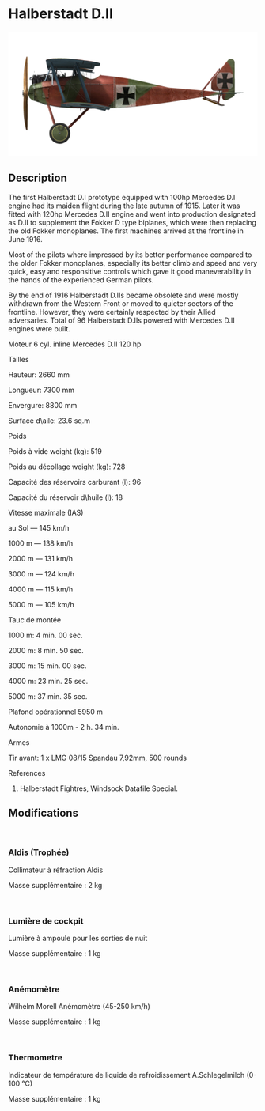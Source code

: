 # Halberstadt D.II
  

  
![halberstadtd2](../images/halberstadtd2.png)
  

  
## Description
  

  
The first Halberstadt D.I prototype equipped with 100hp Mercedes D.I engine had its maiden flight during the late autumn of 1915. Later it was fitted with 120hp Mercedes D.II engine and went into production designated as D.II to supplement the Fokker D type biplanes, which were then replacing the old Fokker monoplanes. The first machines arrived at the frontline in June 1916.
  

  
Most of the pilots where impressed by its better performance compared to the older Fokker monoplanes, especially its better climb and speed and very quick, easy and responsitive controls which gave it good maneverability in the hands of the experienced German pilots.
  

  
By the end of 1916 Halberstadt D.IIs became obsolete and were mostly withdrawn from the Western Front or moved to quieter sectors of the frontline. However, they were certainly respected by their Allied adversaries. Total of 96 Halberstadt D.IIs powered with Mercedes D.II engines were built.
  

  

  
Moteur 6 cyl. inline Mercedes D.II 120 hp
  

  
Tailles
  
Hauteur: 2660 mm
  
Longueur: 7300 mm
  
Envergure: 8800 mm
  
Surface d\\aile: 23.6 sq.m
  

  
Poids
  
Poids à vide weight (kg): 519
  
Poids au décollage weight (kg): 728
  
Capacité des réservoirs carburant (l): 96
  
Capacité du réservoir d\huile (l): 18
  

  
Vitesse maximale (IAS)
  
au Sol — 145 km/h
  
1000 m — 138 km/h
  
2000 m — 131 km/h
  
3000 m — 124 km/h
  
4000 m — 115 km/h
  
5000 m — 105 km/h
  

  
Tauc de montée
  
1000 m:  4 min. 00 sec.
  
2000 m:  8 min. 50 sec.
  
3000 m: 15 min. 00 sec.
  
4000 m: 23 min. 25 sec.
  
5000 m: 37 min. 35 sec.
  

  
Plafond opérationnel 5950 m
  

  
Autonomie à 1000m - 2 h. 34 min.
  

  
Armes
  
Tir avant: 1 x LMG 08/15 Spandau 7,92mm, 500 rounds
  

  
References
  
1) Halberstadt Fightres, Windsock Datafile Special.
  

  
## Modifications
  
﻿
  
  
### Aldis (Trophée)
  

  
Collimateur à réfraction Aldis
  
Masse supplémentaire : 2 kg
  
﻿
  
  
### Lumière de cockpit
  

  
Lumière à ampoule pour les sorties de nuit
  
Masse supplémentaire : 1 kg
  
﻿
  
  
### Anémomètre
  

  
Wilhelm Morell Anémomètre (45-250 km/h)
  
Masse supplémentaire : 1 kg
  
﻿
  
  
### Thermometre
  

  
Indicateur de température de liquide de refroidissement A.Schlegelmilch (0-100 °C)
  
Masse supplémentaire : 1 kg
  
